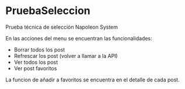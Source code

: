 # PruebaSeleccion
Prueba técnica de selección Napoleon System

En las acciones del menu se encuentran las funcionalidades:
- Borrar todos los post
- Refrescar los post (volver a llamar a la API)
- Ver todos los post
- Ver post favoritos

La funcion de añadir a favoritos se encuentra en el detalle de cada post.

